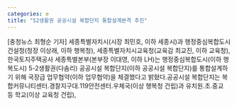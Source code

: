 ```yaml
---
categories: e
title: "52생활권 공공시설 복합단지 통합설계본격 추진"
---
```

[충청뉴스 최형순 기자] 세종특별자치시(시장 최민호, 이하 세종시)과 행정중심복합도시건설청(청장 이상래, 이하 행복청), 세종특별자치시교육청(교육감 최교진, 이하 교육청), 한국토지주택공사 세종특별본부(본부장 이대영, 이하 LH)는 행정중심복합도시(이하 행복도시) 5-2생활권(다솜리) 공공시설 복합단지(이하 공공시설 복합단지)를 통합설계하기 위해 국장급 업무협약(이하 업무협약)을 체결했다고 밝혔다.공공시설 복합단지는 복합커뮤니티센터․경찰지구대․119안전센터․우체국(이상 행복청 건립)과 유치원․초․중교 등 학교(이상 교육청 건립),